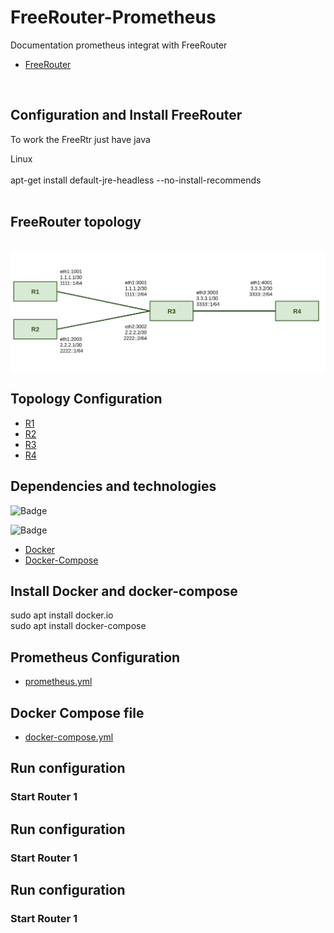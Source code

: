 # FreeRouter-Prometheus
Documentation prometheus integrat with FreeRouter
- [FreeRouter](http://www.freertr.net/)
 
</br>
 
## Configuration and Install FreeRouter
To work the FreeRtr just have java
 
 
Linux </br> </br>
apt-get install default-jre-headless --no-install-recommends
</br>
</br>
## FreeRouter topology
</br>
<div style='display: inline-block'>
   <img align="center" alt="Python" src='imgtopology/topology.png' />
</div>
 
</br>
 
## Topology Configuration
- [R1](https://github.com/Tetzdesen/FreeRouter-Prometheus/tree/main/topology/r1)
- [R2](https://github.com/Tetzdesen/FreeRouter-Prometheus/tree/main/topology/r2)
- [R3](https://github.com/Tetzdesen/FreeRouter-Prometheus/tree/main/topology/r3)
- [R4](https://github.com/Tetzdesen/FreeRouter-Prometheus/tree/main/topology/r4)
 
## Dependencies and technologies
![Badge](https://img.shields.io/static/v1?label=DOCKER&message=DOCKER&color=blue&style=for-the-badge&logo=DOCKER)
 
![Badge](https://img.shields.io/static/v1?label=Prometheus&message=Prometheus&color=blue&style=for-the-badge&logo=PROMETHEUS)
 
- [Docker](https://react-pdf.org/)
- [Docker-Compose](https://docs.docker.com/compose/)
 
 
## Install Docker and docker-compose
sudo apt install docker.io </br>
sudo apt install docker-compose
 
## Prometheus Configuration
- [prometheus.yml](https://github.com/Tetzdesen/FreeRouter-Prometheus/tree/main/prometheus)
 
 
## Docker Compose file
- [docker-compose.yml](https://github.com/Tetzdesen/FreeRouter-Prometheus/tree/main/prometheus)
 
## Run configuration
### Start Router 1
 
## Run configuration
### Start Router 1
 
## Run configuration
### Start Router 1